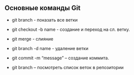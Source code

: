## Основные команды Git

* git branch - показать все ветки

* git checkout -b name - создание и переход на сл. ветку.

* git merge - слияние

* git branch -d name - удаление ветки

* git commit -m “message” – создание коммита.

* git branch – посмотреть список веток в репозитории